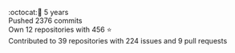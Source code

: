 :octocat::birthday: 5 years  
Pushed 2376 commits  
Own 12 repositories with 456 :star:  
Contributed to 39 repositories with 224 issues and 9 pull requests
